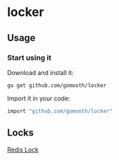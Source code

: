 # locker

## Usage

### Start using it
Download and install it:

```shell
go get github.com/gomooth/locker

```

Import it in your code:
```bash
import "github.com/gomooth/locker"

```

## Locks

[Redis Lock](redislock/README.md)

